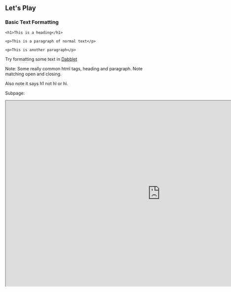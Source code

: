 ## Let's Play

### Basic Text Formatting
	
	<h1>This is a heading</h1>

	<p>This is a paragraph of normal text</p>
	
	<p>This is another paragraph</p>

Try formatting some text in [Dabblet](http://dabblet.com/gist/334a12b63194776e5242)<!-- .element: target="_blank" -->




Note:
Some really common html tags, heading and paragraph. Note matching open and closing.

Also note it says h1 not hl or hi.




Subpage:

<iframe src="http://result.dabblet.com/gist/625ae1c63afe0cc204fd" width="1000" height="600"></iframe>

